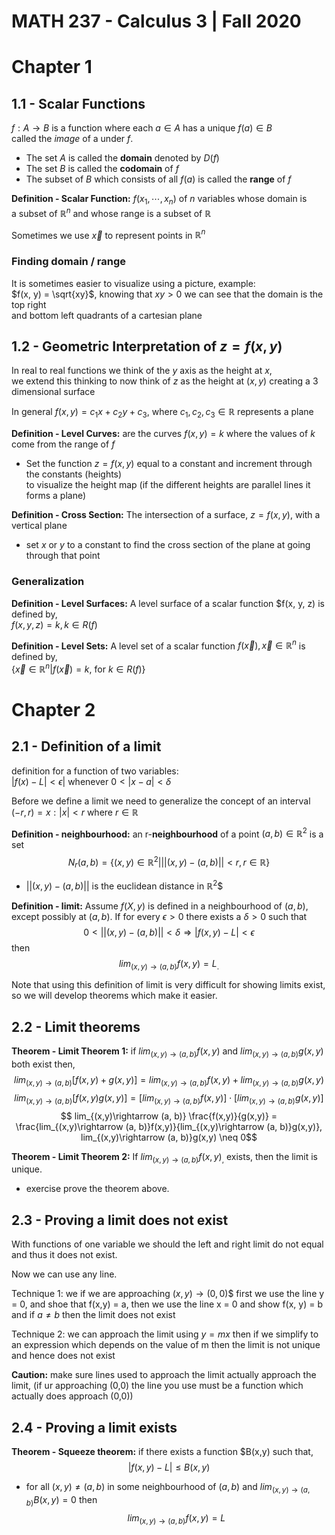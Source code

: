 # MATH 237 - Calculus 3 | Fall 2020 

# Chapter 1
## 1.1 - Scalar Functions
$f : A \rightarrow B$ is a function where each $a \in A$ has a unique $f(a) \in B$              
called the *image* of a under $f$.
- The set $A$ is called the **domain** denoted by $D(f)$
- The set $B$ is called the **codomain** of $f$
- The subset of $B$ which consists of all $f(a)$ is called the **range** of $f$

**Definition - Scalar Function:** $f(x_1, \cdots, x_n)$ of $n$ variables whose domain is                
a subset of $\mathbb{R}^n$ and whose range is a subset of $\mathbb{R}$

Sometimes we use $\vec{x}$ to represent points in $\mathbb{R}^n$

### Finding domain / range
It is sometimes easier to visualize using a picture, example:           
$f(x, y) = \sqrt{xy}$, knowing that $xy>0$ we can see that the domain is the top right          
and bottom left quadrants of a cartesian plane


## 1.2 - Geometric Interpretation of $z = f(x,y)$
In real to real functions we think of the $y$ axis as the height at $x$,        
we extend this thinking to now think of $z$ as the height at $(x, y)$ creating a 3 dimensional surface

In general $f(x, y) = c_1 x + c_2 y + c_3$, where $c_1, c_2, c_3 \in \mathbb{R}$ represents a plane

**Definition - Level Curves:** are the curves $f(x, y) = k$ where the values of $k$ come from the range of $f$
- Set the function $z = f(x, y)$ equal to a constant and increment through the constants (heights)      
to visualize the height map (if the different heights are parallel lines it forms a plane) 

**Definition - Cross Section:** The intersection of a surface, $z = f(x, y)$, with a vertical plane
- set $x$ or $y$ to a constant to find the cross section of the plane at going through that point

### Generalization

**Definition - Level Surfaces:** A level surface of a scalar function $f(x, y, z) is defined by,             
$f(x, y, z) = k, k \in R(f)$

**Definition - Level Sets:** A level set of a scalar function $f(\vec{x}), \vec{x} \in \mathbb{R}^n$ is defined by,             
$\{ \vec{x} \in \mathbb{R}^n | f(\vec{x}) = k$, for $k \in R(f)\}$

# Chapter 2

## 2.1 - Definition of a limit
definition for a function of two variables:         
$|f(x) - L| < \epsilon|$ whenever $0 < |x - a| < \delta$

Before we define a limit we need to generalize the concept of an interval       
$(-r, r) = { x : |x| < r}$ where $r \in \mathbb{R}$         

**Definition - neighbourhood:** an r-**neighbourhood** of a point $(a, b) \in \mathbb{R}^2$ is a set 
$$N_r(a,b) = \{(x, y) \in \mathbb{R}^2 | ||(x, y) - (a,b)|| < r, r \in \mathbb{R}\}$$
- $||(x,y) - (a, b)||$ is the euclidean distance in $\mathbb{R}^2$$

**Definition - limit:** Assume $f(X,y)$ is defined in a neighbourhood of $(a,b)$, except possibly at $(a,b)$. If for every $\epsilon > 0$ there exists a $\delta > 0$ such that
$$ 0 < || (x, y) - (a, b) || < \delta \Rightarrow |f(x, y) - L| < \epsilon$$
then 
$$ lim_{(x,y) \rightarrow (a, b)} f(x, y) = L_. $$

Note that using this definition of limit is very difficult for showing limits exist, so we will develop theorems which make it easier. 

## 2.2 - Limit theorems

**Theorem - Limit Theorem 1:** if $lim_{(x, y) \rightarrow (a,b)}f(x,y)$ and $lim_{(x,y)\rightarrow (a,b)} g(x,y)$ both exist then, 
$$ lim_{(x,y)\rightarrow (a, b)} [f(x,y) + g(x,y)] = lim_{(x,y)\rightarrow (a, b)}f(x,y) + lim_{(x,y)\rightarrow (a, b)}g(x,y)$$
$$ lim_{(x,y)\rightarrow (a, b)} [f(x,y)g(x,y)] = [lim_{(x,y)\rightarrow (a, b)}f(x,y)]\cdot[lim_{(x,y)\rightarrow (a, b)}g(x,y)]$$ 
$$ lim_{(x,y)\rightarrow (a, b)} \frac{f(x,y)}{g(x,y)} = \frac{lim_{(x,y)\rightarrow (a, b)}f(x,y)}{lim_{(x,y)\rightarrow (a, b)}g(x,y)}, lim_{(x,y)\rightarrow (a, b)}g(x,y) \neq 0$$

**Theorem - Limit Theorem 2:** If  $lim_{(x, y) \rightarrow (a,b)}f(x,y)_,$ exists, then the limit is unique.
- exercise prove the theorem above.

## 2.3 - Proving a limit does not exist

With functions of one variable we should the left and right limit do not equal and thus it does not exist.          

Now we can use any line. 

Technique 1: we if we are approaching $(x,y) \rightarrow (0, 0)$$ first we use the line y = 0, and shoe that f(x,y) = a, then we use the line x = 0 and show f(x, y) = b and if $a\neq b$ then the limit does not exist

Technique 2: we can approach the limit using $y = mx$ then if we simplify to an expression which depends on the value of m then the limit is not unique and hence does not exist 

**Caution:** make sure lines used to approach the limit actually approach the limit, (if ur approaching (0,0) the line you use must be a function which actually does approach (0,0))

## 2.4 - Proving a limit exists

**Theorem - Squeeze theorem:** if there exists a function $B(x,y) such that, 
$$|f(x,y) - L| \leq B(x,y)$$
- for all $(x, y) \neq (a, b)$
in some neighbourhood of $(a,b)$ and $lim_{(x,y)\rightarrow (a,b)} B(x, y) = 0$ then 
$$lim_{(x,y)\rightarrow (a,b)} f(x, y) = L$$




    
